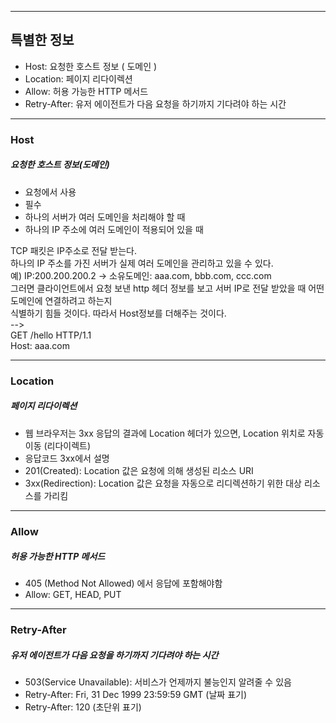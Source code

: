 ***
## 특별한 정보

* Host: 요청한 호스트 정보 ( 도메인 )
* Location: 페이지 리다이렉션
* Allow: 허용 가능한 HTTP 메서드
* Retry-After: 유저 에이전트가 다음 요청을 하기까지 기다려야 하는 시간

***
### Host
##### 요청한 호스트 정보(도메인)

* 요청에서 사용
* 필수
* 하나의 서버가 여러 도메인을 처리해야 할 때
* 하나의 IP 주소에 여러 도메인이 적용되어 있을 때

TCP 패킷은 IP주소로 전달 받는다. </br>
하나의 IP 주소를 가진 서버가 실제 여러 도메인을 관리하고 있을 수 있다. </br>
예) IP:200.200.200.2 -> 소유도메인: aaa.com, bbb.com, ccc.com </br>
그러면 클라이언트에서 요청 보낸 http 헤더 정보를 보고 서버 IP로 전달 받았을 때 어떤 도메인에 연결하려고 하는지 </br>
식별하기 힘들 것이다. 따라서 Host정보를 더해주는 것이다.</br>
--></br>
GET /hello HTTP/1.1</br>
Host: aaa.com</br>

***
### Location
##### 페이지 리다이렉션

* 웹 브라우저는 3xx 응답의 결과에 Location 헤더가 있으면, Location 위치로 자동 이동 (리다이렉트)
* 응답코드 3xx에서 설명
* 201(Created): Location 값은 요청에 의해 생성된 리소스 URI
* 3xx(Redirection): Location 값은 요청을 자동으로 리디렉션하기 위한 대상 리소스를 가리킴

***
### Allow
##### 허용 가능한 HTTP 메서드

* 405 (Method Not Allowed) 에서 응답에 포함해야함
* Allow: GET, HEAD, PUT

***
### Retry-After
##### 유저 에이전트가 다음 요청을 하기까지 기다려야 하는 시간

* 503(Service Unavailable): 서비스가 언제까지 불능인지 알려줄 수 있음
* Retry-After: Fri, 31 Dec 1999 23:59:59 GMT (날짜 표기)
* Retry-After: 120 (초단위 표기)

